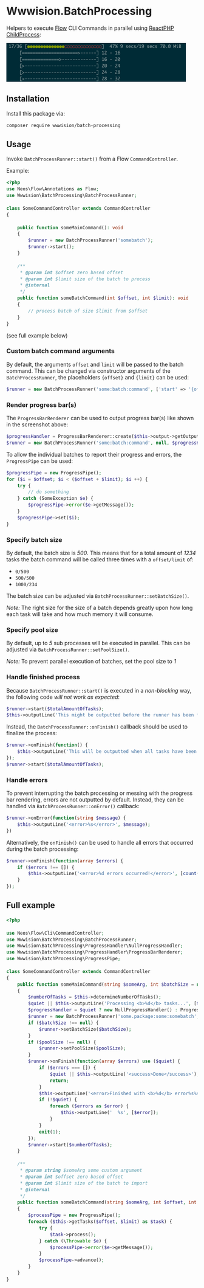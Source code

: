 # Wwwision.BatchProcessing

Helpers to execute [Flow](https://flow.neos.io) CLI Commands in parallel using [ReactPHP ChildProcess](https://reactphp.org/child-process/):

![](screenshot.png "screenshot of the batch processing in action")

## Installation

Install this package via:

```bash
composer require wwwision/batch-processing
```

## Usage

Invoke `BatchProcessRunner::start()` from a Flow `CommandController`.

Example:

```php
<?php
use Neos\Flow\Annotations as Flow;
use Wwwision\BatchProcessing\BatchProcessRunner;

class SomeCommandController extends CommandController
{

    public function someMainCommand(): void
    {
        $runner = new BatchProcessRunner('somebatch');
        $runner->start();
    }

    /**
     * @param int $offset zero based offset
     * @param int $limit size of the batch to process
     * @internal
     */
    public function someBatchCommand(int $offset, int $limit): void
    {
        // process batch of size $limit from $offset
    }
}
```

(see full example below)

### Custom batch command arguments

By default, the arguments `offset` and `limit` will be passed to the batch command.
This can be changed via constructor arguments of the `BatchProcessRunner`, the placeholders `{offset}` and `{limit}` can be used:

```php
$runner = new BatchProcessRunner('some:batch:command', ['start' => '{offset}', 'size' => '{limit}', 'some-custom-arg' => 'some value']);
```

### Render progress bar(s)

The `ProgressBarRenderer` can be used to output progress bar(s) like shown in the screenshot above:

```php
$progressHandler = ProgressBarRenderer::create($this->output->getOutput());
$runner = new BatchProcessRunner('some:batch:command', null, $progressHandler);
```

To allow the individual batches to report their progress and errors, the `ProgressPipe` can be used:

```php
$progressPipe = new ProgressPipe();
for ($i = $offset; $i < ($offset + $limit); $i ++) {
    try {
        // do something
    } catch (SomeException $e) {
        $progressPipe->error($e->getMessage());
    }
    $progressPipe->set($i);
}
```

### Specify batch size

By default, the batch size is *500*.
This means that for a total amount of *1234* tasks the batch command will be called three times with a `offset/limit` of:
* `0/500`
* `500/500`
* `1000/234`

The batch size can be adjusted via `BatchProcessRunner::setBatchSize()`.

*Note:* The right size for the size of a batch depends greatly upon how long each task will take and how much memory it will consume.

### Specify pool size 

By default, up to *5* sub processes will be executed in parallel.
This can be adjusted via `BatchProcessRunner::setPoolSize()`.

*Note:* To prevent parallel execution of batches, set the pool size to *1*

### Handle finished process

Because `BatchProcessRunner::start()` is executed in a *non-blocking* way, the following code *will not work as expected*:
```php
$runner->start($totalAmountOfTasks);
$this->outputLine('This might be outputted before the runner has been finished!')
```

Instead, the `BatchProcessRunner::onFinish()` callback should be used to finalize the process:

```php
$runner->onFinish(function() {
    $this->outputLine('This will be outputted when all tasks have been processed');
});
$runner->start($totalAmountOfTasks);
```

### Handle errors

To prevent interrupting the batch processing or messing with the progress bar rendering, errors are not outputted by default.
Instead, they can be handled via `BatchProcessRunner::onError()` callback:

```php
$runner->onError(function(string $message) {
    $this->outputLine('<error>%s</error>', $message);
})
```

Alternatively, the `onFinish()` can be used to handle all errors that occurred during the batch processing:

```php
$runner->onFinish(function(array $errors) {
    if ($errors !== []) {
        $this->outputLine('<error>%d errors occurred!</error>', [count($errors)]);
    }
});
```

## Full example

```php
<?php

use Neos\Flow\Cli\CommandController;
use Wwwision\BatchProcessing\BatchProcessRunner;
use Wwwision\BatchProcessing\ProgressHandler\NullProgressHandler;
use Wwwision\BatchProcessing\ProgressHandler\ProgressBarRenderer;
use Wwwision\BatchProcessing\ProgressPipe;

class SomeCommandController extends CommandController
{
    public function someMainCommand(string $someArg, int $batchSize = null, int $poolSize = null, bool $quiet = false): void
    {
        $numberOfTasks = $this->determineNumberOfTasks();
        $quiet || $this->outputLine('Processing <b>%d</b> tasks...', [$numberOfTasks]);
        $progressHandler = $quiet ? new NullProgressHandler() : ProgressBarRenderer::create($this->output->getOutput());
        $runner = new BatchProcessRunner('some.package:some:somebatch', ['someArg' => $someArg, 'offset' => '{offset}', 'limit' => '{limit}'], $progressHandler);
        if ($batchSize !== null) {
            $runner->setBatchSize($batchSize);
        }
        if ($poolSize !== null) {
            $runner->setPoolSize($poolSize);
        }
        $runner->onFinish(function(array $errors) use ($quiet) {
            if ($errors === []) {
                $quiet || $this->outputLine('<success>Done</success>');
                return;
            }
            $this->outputLine('<error>Finished with <b>%d</b> error%s%s</error>', [\count($errors), \count($errors) === 1 ? '' : 's', $quiet ? '' : ':']);
            if (!$quiet) {
                foreach ($errors as $error) {
                    $this->outputLine('  %s', [$error]);
                }
            }
            exit(1);
        });
        $runner->start($numberOfTasks);
    }

    /**
     * @param string $someArg some custom argument
     * @param int $offset zero based offset
     * @param int $limit size of the batch to import
     * @internal
     */
    public function someBatchCommand(string $someArg, int $offset, int $limit): void
    {
        $processPipe = new ProgressPipe();
        foreach ($this->getTasks($offset, $limit) as $task) {
            try {
                $task->process();
            } catch (\Throwable $e) {
                $processPipe->error($e->getMessage());
            }
            $processPipe->advance();
        }
    }
}
```
